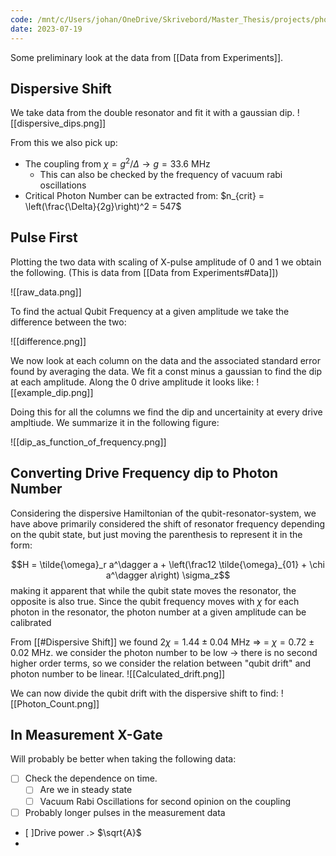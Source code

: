 ```yaml
---
code: /mnt/c/Users/johan/OneDrive/Skrivebord/Master_Thesis/projects/photon_calibration/data_exploration.ipynb
date: 2023-07-19
---
```

Some preliminary look at the data from [[Data from Experiments]]. 

## Dispersive Shift
We take data from the double resonator and fit it with a gaussian dip. 
![[dispersive_dips.png]]

From this we also pick up:
- The coupling from $\chi = g^2 / \Delta \to g = 33.6$ MHz
	- This can also be checked by the frequency of vacuum rabi oscillations
-  Critical Photon Number can be extracted from: $n_{crit} = \left(\frac{\Delta}{2g}\right)^2 = 547$

## Pulse First 
Plotting the two data with scaling of X-pulse amplitude of $0$ and $1$ we obtain the following. (This is data from [[Data from Experiments#Data]])

![[raw_data.png]]

To find the actual Qubit Frequency at a given amplitude we take the difference between the two:

![[difference.png]]

We now look at each column on the data and the associated standard error found by averaging the data. We fit a const minus a gaussian to find the dip at each amplitude. Along the $0$ drive amplitude it looks like:
![[example_dip.png]]

Doing this for all the columns we find the dip and uncertainity at every drive ampltiude. We summarize it in the following figure:

![[dip_as_function_of_frequency.png]]

## Converting Drive Frequency dip to Photon Number
Considering the dispersive Hamiltonian of the qubit-resonator-system, we have above primarily considered the shift of resonator frequency depending on the qubit state, but just moving the parenthesis to represent it in the form:

$$H = \tilde{\omega}_r a^\dagger a + \left(\frac12 \tilde{\omega}_{01} + \chi a^\dagger a\right) \sigma_z$$
making it apparent that while the qubit state moves the resonator, the opposite is also true. Since the qubit frequency moves with $\chi$ for each photon in the resonator, the photon number at a given amplitude can be calibrated

From [[#Dispersive Shift]] we found $2\chi = 1.44 \pm 0.04$ MHz $\Rightarrow$ = $\chi = 0.72 \pm 0.02$ MHz. we consider the photon number to be low  $\to$ there is no second higher order terms, so we consider the relation between "qubit drift" and photon number to be linear. 
![[Calculated_drift.png]]

We can now divide the qubit drift with the dispersive shift to find:
![[Photon_Count.png]]


## In Measurement X-Gate
Will probably be better when taking the following data:
- [ ] Check the dependence on time.
	- [ ] Are we in steady state
	- [ ] Vacuum Rabi Oscillations for second opinion on the coupling
- [ ] Probably longer pulses in the measurement data
- [ ]Drive power .> $\sqrt{A}$
- 